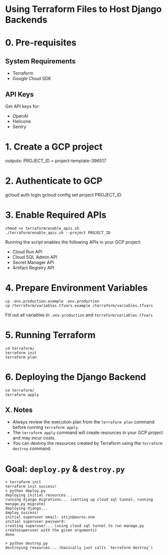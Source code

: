 # Using Terraform Files to Host Django Backends

# 0. Pre-requisites

## System Requirements

-  Terraform
-  Google Cloud SDK

## API Keys

Get API keys for:

- OpenAI
- Helicone
- Sentry

# 1. Create a GCP project

outputs: PROJECT_ID = project-template-396517

# 2. Authenticate to GCP

gcloud auth login
gcloud config set project PROJECT_ID

# 3. Enable Required APIs

```
chmod +x terraform/enable_apis.sh
./terraform/enable_apis.sh --project PROJECT_ID
```

Running the script enables the following APIs in your GCP project:

-   Cloud Run API
-   Cloud SQL Admin API
-   Secret Manager API
-   Artifact Registry API


# 4. Prepare Environment Variables

```
cp .env.production.example .env.production
cp /terraform/variables.tfvars.example /terraform/variables.tfvars
```

Fill out all variables in `.env.production` and `terraform/variables.tfvars`

# 5. Running Terraform

```
cd terraform/
terraform init
terraform plan
```

# 6. Deploying the Django Backend

```
cd terraform/
terraform apply
```


## X. Notes

-   Always review the execution plan from the `terraform plan` command before running `terraform apply`.
-   The `terraform apply` command will create resources in your GCP project and may incur costs.
-   You can destroy the resources created by Terraform using the `terraform destroy` command.





# Goal: `deploy.py` & `destroy.py`

```shell
> terraform init
terraform init success!
> python deploy.py
deploying initial resources...
running django migrations... (setting up cloud sql tunnel, running manage.py migrate)
deploying django...
deploy success!
initial superuser email: stijn@auros.one
initial superuser password:
creating superuser... (using cloud sql tunnel to run manage.py createsuperuser with the given arguments)
done
```

```shell
> python destroy.py
destroying resources... (basically just calls `terraform destroy`)
```
